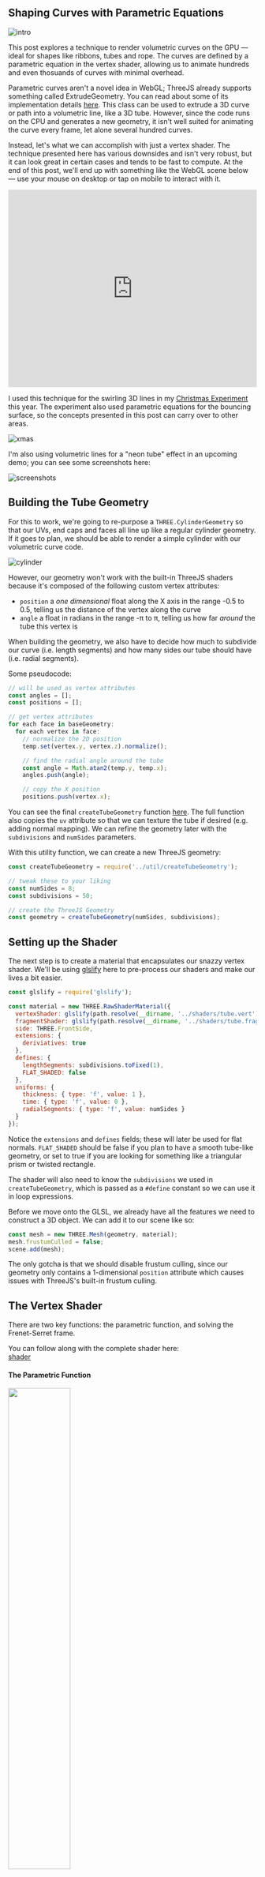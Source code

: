 ## Shaping Curves with Parametric Equations

![intro](./demo2.jpg)

This post explores a technique to render volumetric curves on the GPU — ideal for shapes like ribbons, tubes and rope. The curves are defined by a parametric equation in the vertex shader, allowing us to animate hundreds and even thosuands of curves with minimal overhead.

Parametric curves aren't a novel idea in WebGL; ThreeJS already supports something called ExtrudeGeometry. You can read about some of its implementation details [here](). This class can be used to extrude a 3D curve or path into a volumetric line, like a 3D tube. However, since the code runs on the CPU and generates a new geometry, it isn't well suited for animating the curve every frame, let alone several hundred curves.

Instead, let's what we can accomplish with just a vertex shader. The technique presented here has various downsides and isn't very robust, but it can look great in certain cases and tends to be fast to compute. At the end of this post, we'll end up with something like the WebGL scene below — use your mouse on desktop or tap on mobile to interact with it.

<iframe src="http://localhost:9966" style="border: 0;" scrolling="no" width="100%" height="400px"></iframe>

I used this technique for the swirling 3D lines in my [Christmas Experiment](christmasexperiments.com/2016/19/sugar/) this year. The experiment also used parametric equations for the bouncing surface, so the concepts presented in this post can carry over to other areas.

![xmas](./xmas.png)

I'm also using volumetric lines for a "neon tube" effect in an upcoming demo; you can see some screenshots here:

![screenshots](./demo1.jpg)

## Building the Tube Geometry

For this to work, we're going to re-purpose a `THREE.CylinderGeometry` so that our UVs, end caps and faces all line up like a regular cylinder geometry. If it goes to plan, we should be able to render a simple cylinder with our volumetric curve code.

![cylinder](./cylinder.png)

However, our geometry won't work with the built-in ThreeJS shaders because it's composed of the following custom vertex attributes:

- `position` a *one dimensional* float along the X axis in the range -0.5 to 0.5, telling us the distance of the vertex along the curve
- `angle` a float in radians in the range -π to π, telling us how far *around* the tube this vertex is

When building the geometry, we also have to decide how much to subdivide our curve (i.e. length segments) and how many sides our tube should have (i.e. radial segments).

Some pseudocode:

```js
// will be used as vertex attributes
const angles = [];
const positions = [];

// get vertex attributes
for each face in baseGeometry:
  for each vertex in face:
    // normalize the 2D position
    temp.set(vertex.y, vertex.z).normalize();

    // find the radial angle around the tube
    const angle = Math.atan2(temp.y, temp.x);
    angles.push(angle);

    // copy the X position
    positions.push(vertex.x);
```

You can see the final `createTubeGeometry` function [here](). The full function also copies the `uv` attribute so that we can texture the tube if desired (e.g. adding normal mapping). We can refine the geometry later with the `subdivisions` and `numSides` parameters.

With this utility function, we can create a new ThreeJS geometry:

```js
const createTubeGeometry = require('../util/createTubeGeometry');

// tweak these to your liking
const numSides = 8;
const subdivisions = 50;

// create the ThreeJS Geometry
const geometry = createTubeGeometry(numSides, subdivisions);
```

## Setting up the Shader

The next step is to create a material that encapsulates our snazzy vertex shader. We'll be using [glslify]() here to pre-process our shaders and make our lives a bit easier.

```js
const glslify = require('glslify');

const material = new THREE.RawShaderMaterial({
  vertexShader: glslify(path.resolve(__dirname, '../shaders/tube.vert')),
  fragmentShader: glslify(path.resolve(__dirname, '../shaders/tube.frag')),
  side: THREE.FrontSide,
  extensions: {
    deriviatives: true
  },
  defines: {
    lengthSegments: subdivisions.toFixed(1),
    FLAT_SHADED: false
  },
  uniforms: {
    thickness: { type: 'f', value: 1 },
    time: { type: 'f', value: 0 },
    radialSegments: { type: 'f', value: numSides }
  }
});
```

Notice the `extensions` and `defines` fields; these will later be used for flat normals. `FLAT_SHADED` should be false if you plan to have a smooth tube-like geometry, or set to true if you are looking for something like a triangular prism or twisted rectangle.

The shader will also need to know the `subdivisions` we used in `createTubeGeometry`, which is passed as a `#define` constant so we can use it in loop expressions.

Before we move onto the GLSL, we already have all the features we need to construct a 3D object. We can add it to our scene like so:

```js
const mesh = new THREE.Mesh(geometry, material);
mesh.frustumCulled = false;
scene.add(mesh);
```

The only gotcha is that we should disable frustum culling, since our geometry only contains a 1-dimensional `position` attribute which causes issues with ThreeJS's built-in frustum culling.

## The Vertex Shader

There are two key functions: the parametric function, and solving the Frenet-Serret frame.

You can follow along with the complete shader here:  
[shader]()

#### The Parametric Function

<img src="parametric.png" width="50%" />

> :bulb: **Tip:** You can enter parametric equations into Google to see how they look!

The parametric function is the most important one, as it allows us to manipulate the design and shape of our curves. Later, we'll explore how we can create some more interesting functions, but for now we want to just build a tube that undulates along the Y axis like a wave.

The input to this function will be *t*, the arc length of the curve normalized to `[0.0 .. 1.0]` range, where `0.0` is the start point of the curve and `1.0` is the end point. However, many equations will also work with inputs below zero and above one, which might be useful if you're altering the *t* parameter before computing the curve.

The function will return the 3D position of the curve at *t* distance along it, in world units.

For the *x* axis, we can use `t * 2.0 - 1.0` to get a value from -1.0 (start cap) to 1.0 (end cap). For the *y* axis, we will use `sin(t + time)` which will make the tube appear to glide slowly up and down.

```glsl
vec3 sample (float t) {
  float x = t * 2.0 - 1.0;
  float y = sin(t + time);
  return vec3(x, y, 0.0);
}
```

Using this as our parametric equation will give us the following animated curve:

<img src="loop1.gif" width="50%" />

#### Solving the Frenet-Serret Frame

Once we have a `sample(t)` function, we can use it to construct the normals and position for the tube geometry at each vertex.

By sampling the current and next point in the curve, we can find the **T**angent, **N**ormal and **B**inormal, also called the [Frenet-Serret Frame or TNB Frame](https://en.wikipedia.org/wiki/Frenet%E2%80%93Serret_formulas).

With the computed frame, we can extrude away from the center line of the curve using the `angle` attribute we stored earlier. We multiply the extrusion by `volume`, a 2D vector which acts as the radius (or thickness) of our tube. Since it's 2D, we could "pinch" the tube to look more like a flat or oval shape.

```glsl
void createTube (float t, vec2 volume, out vec3 offset, out vec3 normal) {
  // find next sample along curve
  float nextT = t + (1.0 / lengthSegments);

  // sample the curve in two places
  vec3 current = sample(t);
  vec3 next = sample(nextT);
  
  // compute the Frenet-Serret frame
  vec3 T = normalize(next - current);
  vec3 B = normalize(cross(T, next + current));
  vec3 N = -normalize(cross(B, T));

  // extrude outward to create a tube
  float tubeAngle = angle;
  float circX = cos(tubeAngle);
  float circY = sin(tubeAngle);

  // compute position and normal
  normal.xyz = normalize(B * circX + N * circY);
  offset.xyz = current + B * volume.x * circX + N * volume.y * circY;
}
```

## The Fragment Shader

The fragment shader is fairly basic: it decides whether to use the smooth normal we computed above, or whether to approximate a flat normal using `glsl-face-normal`.

The "shading" is just rendering the Y-normal in a 0 to 1 range to give the tube some depth.

```glsl
#extension GL_OES_standard_derivatives : enable
precision highp float;

varying vec3 vNormal;
varying vec2 vUv;
varying vec3 vViewPosition;

#pragma glslify: faceNormal = require('glsl-face-normal');

void main () {
  vec3 normal = vNormal;
  #ifdef FLAT_SHADED
    normal = faceNormal(vViewPosition);
  #endif

  float diffuse = normal.y * 0.5 + 0.5;
  gl_FragColor = vec4(vec3(diffuse), 1.0);
}
```

With all that in place, we get a shaded tube that can fly around in 3D space.

<img src="shader.png" width="50%" />

## Designing with Math

Ok! Let's kick it up a notch by changing `sample(t)`, our parametric equation.

We can start with a circle, where *t* is an angle from 0 to 2π.

```glsl
vec3 sample (float t) {
  float angle = t * 2.0 * PI;
  vec2 rot = vec2(cos(angle), sin(angle));
  return vec3(rot, 0.0);
}
```

<img src="p1.png" width="25%" />

---

If we give some depth to the *z* parameter, we can create a corkscrew.

```glsl
vec3 sample (float t) {
  float angle = t * 2.0 * PI;
  vec2 rot = vec2(cos(angle), sin(angle));
  float z = t * 2.0 - 1.0;
  return vec3(rot, z);
}
```

<img src="p2.png" width="25%" />

> :bulb: Try multiplying `angle` by a whole number to add more twists!

---

We can also use a 3D spherical coordinates as a base, instead of a 2D circle.

```glsl
vec3 spherical (float r, float phi, float theta) {
  return vec3(
    r * cos(phi) * cos(theta),
    r * cos(phi) * sin(theta),
    r * sin(phi)
  );
}

vec3 sample (float t) {
  float angle = t * 2.0 * PI;

  float radius = 1.0;
  float phi = t * 2.0 * PI;
  float theta = (t * 2.0 - 1.0);

  return spherical(radius, time + phi, theta);
}
```

The `r` (radius), `phi` and `theta` parameters can be a function of `t` to create some interesting shapes like [torus knots](http://paulbourke.net/geometry/knots/).

<img src="p3.png" width="25%" />

---

After some trial and error, we end up with a torus knot like this:

```glsl
vec3 sample (float t) {
  float beta = t * PI;
  
  float r = sin(beta * 2.0) * 0.75;
  float phi = sin(beta * 8.0 + time);
  float theta = 4.0 * beta;

  return spherical(r, phi, theta);
}
```

<img src="loop2.gif" width="25%" />

## Multiple Instances

<img src="final.png" width="70%" />

Things really start to take shape once you add in more curve meshes. For performance, they should all share the same geometry we created earlier.

To achieve the screenshot above, our final parametric function looks similar but with some angles offset by an `index` uniform — a float from 0.0 to 1.0 which is the result of `meshIndex / (totalMeshes - 1)`. The image above uses 40 curves with 300 subdivisions and a random thickness per curve.

```glsl
#pragma glslify: ease = require('glsl-easings/exponential-in-out');

vec3 sample (float t) {
  float beta = t * PI;
  
  float ripple = ease(sin(t * 2.0 * PI + time)) * 0.25;
  float noise = time + index * ripple * 8.0;
  
  float r = sin(index * 0.75 + beta * 2.0) * 0.75;
  float theta = 4.0 * beta + index * 0.25;
  float phi = sin(index * 2.0 + beta * 8.0 + noise);

  return spherical(r, phi, theta);
}
```

We're also modulating the per-vertex `volume` before solving the Frenet-Serret frame. This gives each curve some variety in its thickness.

```glsl
  // build our tube geometry
  vec2 volume = vec2(thickness);

  // animate the curve thickness
  float volumeAngle = t * lengthSegments * 0.5 + index * 20.0 + time * 2.5;
  float volumeMod = sin(volumeAngle) * 0.5 + 0.5;
  volume += 0.01 * volumeMod;

  ... createTube(...);
```

And, lastly, we add some fake rim lighting in the fragment step and mix it with the Z-normal of the tube:

```glsl
  ...
  vec3 V = normalize(vViewPosition);
  float vDotN = 1.0 - max(dot(V, normal), 0.0);
  float rim = smoothstep(0.5, 1.0, vDotN);

  float diffuse = normal.z * 0.5 + 0.5;
  diffuse += rim * 2.0;
  ...
```

## Gotchas

#### Twists & Vanishing Curves

As I mentioned in the intro, this technique has some serious downsides. One is that, depending on your equation, the Frenet-Serret frame might lead to chaotic twists in rotation. Below is a particularly bad edge case that shows a lot of twists:

```glsl
vec3 sample (float t) {
  return vec3(t * 2.0 - 1.0, t * 2.0 - 1.0, 0.0);
}
```

<img src="frenet1.png" width="40%" />

To solve this, we need to use Parallel Transport frames. For each vertex, we need to solve all the Frenet-Serret frames that have come before it. This is extremely expensive, and depending on your subdivision and number of sides, you might only be able to render a handful of curves before you reach a vertex shader bottleneck.

The final vertex shader provides a `ROBUST` define flag that solves this issue, at the expense of performance:

<img src="frenet2.png" width="40%" />

A similar problem arises with exactly straight lines, in which will disappear entirely using our fast Frenet-Serret approach.

```glsl
vec3 sample (float t) {
  return vec3(t * 2.0 - 1.0, 0.0, 0.0);
}
```

Again, you can enable the `ROBUST` define at the cost of performance, or jitter your components slightly so the line is no longer exactly straight.

#### End Cap Normals

Another unsolved problem in this demo is the normals of the end caps. They look a little puffy when using smooth normals, but ideally they should appear flat. I'd be curious to hear if others have an idea of how to solve this.

#### Closed Curves

This demo does not attempt to render closed curves — it just so happens that, with the fast Frenet-Serret approach, the curve seems to close naturally. The same parametric equations with the `ROBUST` flag will *not* close properly, as Parallel Transport requires an additional (expensive) pass over the segments to close the curve properly.

## Taking it Further

There are lots of interesting things we can do from here, like:

- use a [custom MeshStandardMaterial](https://gist.github.com/mattdesl/034c5daf2cf5a01c458bc9584cbe6744) for shading and reflections
- using HDR bloom for a "neon tube" effect
- modulating the *t* parameter before sending it to the parametric equation, e.g. to make it appear like each curve is being drawn in.
- use instanced buffer geometry to reduce the number of draw calls
- use noise and texture reads in our parametric equation for a variety of effects

